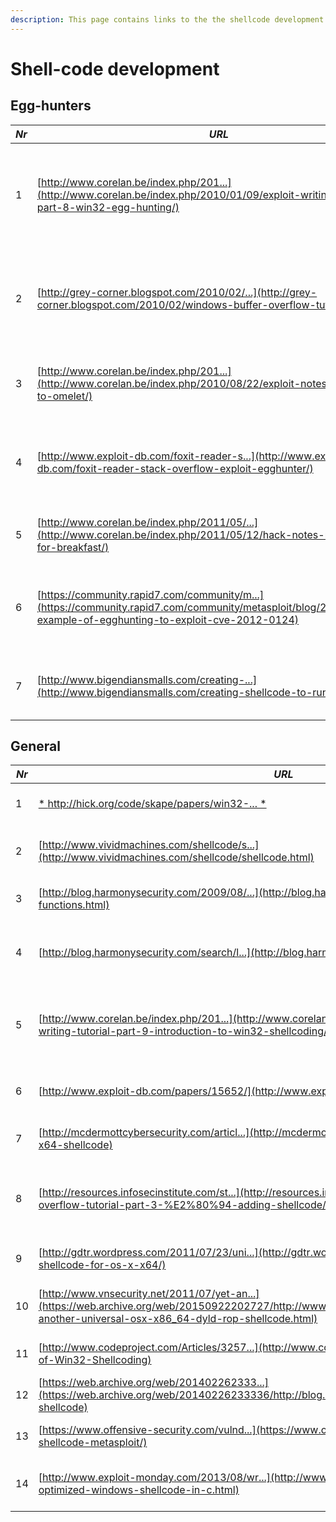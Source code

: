 ```yaml
---
description: This page contains links to the the shellcode development related topics.
---
```


# Shell-code development

## Egg-hunters

| *Nr* | *URL* | *Description* | *Date* | *Author* | *OS/Arch* | *Info* |
|  -- | -- | -- | -- | -- | -- | -- |
| 1 | [http://www.corelan.be/index.php/201...](http://www.corelan.be/index.php/2010/01/09/exploit-writing-tutorial-part-8-win32-egg-hunting/) | Exploit writing tutorial part 8 : Windows, x86-32 Egg Hunting | 09-01-2010 | corelanc0d3r | Windows, x86-32 | [CVE-2009-3837](http://cve.mitre.org/cgi-bin/cvename.cgi?name=CVE-2009-3837) |
| 2 | [http://grey-corner.blogspot.com/2010/02/...](http://grey-corner.blogspot.com/2010/02/windows-buffer-overflow-tutorial.html) | Windows Buffer Overflow Tutorial: An Egghunter and a Conditional Jump | 13-02-2010 | Stephen Bradshaw | Windows, x86-32 | [CVE-2005-0338](http://cve.mitre.org/cgi-bin/cvename.cgi?name=CVE-2005-0338) |
| 3 | [http://www.corelan.be/index.php/201...](http://www.corelan.be/index.php/2010/08/22/exploit-notes-win32-eggs-to-omelet/) | Exploit notes – win32 eggs-to-omelet | 22-08-2010 | corelanc0d3r | Windows, x86-32 | N/A |
| 4 | [http://www.exploit-db.com/foxit-reader-s...](http://www.exploit-db.com/foxit-reader-stack-overflow-exploit-egghunter/) | Foxit Reader Stack Overflow Exploit – Egghunter Edition | 14-11-2010 | dookie2000ca | Windows, x86-32 | <a href="http://osvdb.org/show/osvdb/68648" title="View OSVDB-68648 info">OSVDB-68648</a> |
| 5 | [http://www.corelan.be/index.php/2011/05/...](http://www.corelan.be/index.php/2011/05/12/hack-notes-ropping-eggs-for-breakfast/) | Hack Notes : Ropping eggs for breakfast | 12-05-2011 | corelanc0d3r | Windows, x86-32 | N/A |
| 6 | [https://community.rapid7.com/community/m...](https://community.rapid7.com/community/metasploit/blog/2012/07/06/an-example-of-egghunting-to-exploit-cve-2012-0124) | An example of EggHunting to exploit CVE-2012-0124 | 06-07-2012 | Juan Vazquez | Windows, x86-32 | [CVE-2012-0124](http://cve.mitre.org/cgi-bin/cvename.cgi?name=CVE-2012-0124) |
| 7 | [http://www.bigendiansmalls.com/creating-...](http://www.bigendiansmalls.com/creating-shellcode-to-run-in-uss/) | Building shellcode, egghunters and decoders. | 23-07-2015 | bigendiansmalls | Linux | N/A |

## General

| *Nr* | *URL* | *Description* | *Date* | *Author* | *OS/Arch* | *Info* |
|  -- | -- | -- | -- | -- | -- | -- |
| 1 | [* http://hick.org/code/skape/papers/win32-... *](http://hick.org/code/skape/papers/win32-shellcode.pdf) | Understanding Windows Shellcode | 12-06-2003 | Matt (skape) Miller | Windows, x86-32 | N/A |
| 2 | [http://www.vividmachines.com/shellcode/s...](http://www.vividmachines.com/shellcode/shellcode.html) | Shellcoding for Linux and Windows Tutorial | xx-06-2007 | Steve Hanna | Windows, x86-32/Linux | N/A |
| 3 | [http://blog.harmonysecurity.com/2009/08/...](http://blog.harmonysecurity.com/2009/08/calling-api-functions.html) | Calling API Functions | 05-08-2009 | Stephen Fewer | Windows, x86-32 | N/A |
| 4 | [http://blog.harmonysecurity.com/search/l...](http://blog.harmonysecurity.com/search/label/Shellcode) | Implementing a Windows, x86-32 Kernel Shellcode | 05-11-2009 | Stephen Fewer | Windows, x86-32 | N/A |
| 5 | [http://www.corelan.be/index.php/201...](http://www.corelan.be/index.php/2010/02/25/exploit-writing-tutorial-part-9-introduction-to-win32-shellcoding/) | Exploit writing tutorial part 9 : Introduction to Windows, x86-32 shellcoding | 25-02-2010 | corelanc0d3r | Windows, x86-32 | N/A |
| 6 | [http://www.exploit-db.com/papers/15652/](http://www.exploit-db.com/papers/15652/) | How to Create a Shellcode on ARM Architecture | 25-11-2010 | Jonathan Salwan | ARM | N/A |
| 7 | [http://mcdermottcybersecurity.com/articl...](http://mcdermottcybersecurity.com/articles/windows-x64-shellcode) | Windows x64 shellcode | 11-01-2011 | McDermott | Windows, x86-64 | N/A |
| 8 | [http://resources.infosecinstitute.com/st...](http://resources.infosecinstitute.com/stack-based-buffer-overflow-tutorial-part-3-%E2%80%94-adding-shellcode/) | Stack Based Buffer Overflow Tutorial, part 3 — Adding shellcode | 09-03-2011 | Stephen Bradshaw | Windows, x86-32 | N/A |
| 9 | [http://gdtr.wordpress.com/2011/07/23/uni...](http://gdtr.wordpress.com/2011/07/23/universal-rop-shellcode-for-os-x-x64/) | Universal ROP shellcode for OS X x64 | 23-07-2011 | pa_kt | Mac OS X, x64 | N/A |
| 10 | [http://www.vnsecurity.net/2011/07/yet-an...](https://web.archive.org/web/20150922202727/http://www.vnsecurity.net/research/2011/07/30/yet-another-universal-osx-x86_64-dyld-rop-shellcode.html) | Yet another universal OSX x86_64 dyld ROP shellcode | 30-07-2011 | longld | Mac OS X, x64 | N/A |
| 11 | [http://www.codeproject.com/Articles/3257...](http://www.codeproject.com/Articles/325776/The-Art-of-Win32-Shellcoding) | The Art of Win32 Shellcoding | 06-02-2012 | AmrThabet | Windows, x86-32 | N/A |
| 12 | [https://web.archive.org/web/201402262333...](https://web.archive.org/web/20140226233336/http://blog.markloiseau.com/2012/06/64-bit-linux-shellcode) | 64-bit Linux Shellcode | 10-06-2012 | Mark Loiseau | Linux, x86-64 | N/A |
| 13 | [https://www.offensive-security.com/vulnd...](https://www.offensive-security.com/vulndev/aix-shellcode-metasploit/) | Fun with AIX Shellcode and Metasploit | 20-11-2012 | ? | AIX | N/A |
| 14 | [http://www.exploit-monday.com/2013/08/wr...](http://www.exploit-monday.com/2013/08/writing-optimized-windows-shellcode-in-c.html) | Writing Optimized Windows Shellcode in C | 16-08-2013 | Matt Graeber | Windows | N/A |
